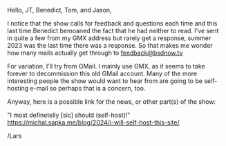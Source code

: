 Hello, JT, Benedict, Tom, and Jason,

I notice that the show calls for feedback and questions each time and this last time Benedict bemoaned the fact that he had neither to read. I've sent in quite a few from my GMX address but rarely get a response, summer 2023 was the last time there was a response.  So that makes me wonder how many mails actually get through to feedback@bsdnow.tv

For variation, I'll try from GMail.   I mainly use GMX, as it seems to take forever to decommission this old GMail account.   Many of the more interesting people the show would want to hear from are going to be self-hosting e-mail so perhaps that is a concern, too.

Anyway, here is a possible link for the news, or other part(s) of the show:

"I most definetelly [sic] should (self-host)!"
https://michal.sapka.me/blog/2024/i-will-self-host-this-site/

/Lars 
